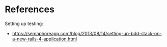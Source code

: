 References
==========

Setting up testing:
* https://semaphoreapp.com/blog/2013/08/14/setting-up-bdd-stack-on-a-new-rails-4-application.html
